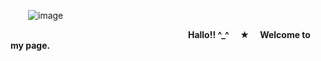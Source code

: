   ![image](https://github.com/user-attachments/assets/4076fd02-a6f3-4c34-b340-e14080c65b2a)







                             **Hallo!! ^_^  ★  Welcome to my page.**



       
